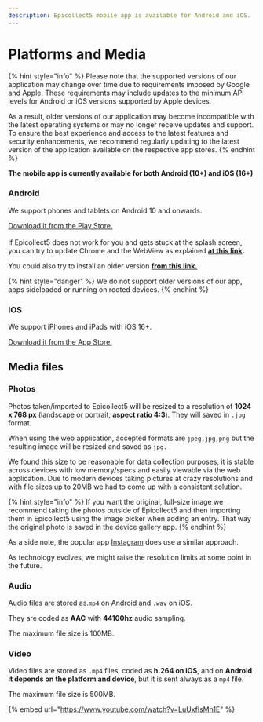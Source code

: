 ```yaml
---
description: Epicollect5 mobile app is available for Android and iOS.
---
```


# Platforms and Media

{% hint style="info" %}
Please note that the supported versions of our application may change over time due to requirements imposed by Google and Apple. These requirements may include updates to the minimum API levels for Android or iOS versions supported by Apple devices.

As a result, older versions of our application may become incompatible with the latest operating systems or may no longer receive updates and support. To ensure the best experience and access to the latest features and security enhancements, we recommend regularly updating to the latest version of the application available on the respective app stores.
{% endhint %}

**The mobile app is currently available for both Android (10+) and iOS (16+)**

### Android

We support phones and tablets on Android 10 and onwards.

[Download it from the Play Store.](https://play.google.com/store/apps/details?id=uk.ac.imperial.epicollect.five\&hl=en_GB)\
\
If Epicollect5 does not work for you and gets stuck at the splash screen, you can try to update Chrome and the WebView as explained [**at this link**](https://supportcommunity.zebra.com/s/article/000021792?language=en_US)**.**

You could also try to install an older version [**from this link.**](https://epicollect5-data-collection.en.aptoide.com/versions)

{% hint style="danger" %}
We do not support older versions of our app, apps sideloaded or running on rooted devices.
{% endhint %}

### iOS

We support iPhones and iPads with iOS 16+.

[Download it from the App Store.](https://itunes.apple.com/us/app/epicollect5/id1183858199?mt=8)

## Media files

### Photos

Photos taken/imported to Epicollect5 will be resized to a resolution of **1024 x 768 px** (landscape or portrait, **aspect ratio 4:3**). They will saved in `.jpg` format.

When using the web application, accepted formats are `jpeg,jpg,png` but the resulting image will be resized and saved as `jpg.`

We found this size to be reasonable for data collection purposes, it is stable across devices with low memory/specs and easily viewable via the web application. Due to modern devices taking pictures at crazy resolutions and with file sizes up to 20MB we had to come up with a consistent solution.

{% hint style="info" %}
If you want the original, full-size image we recommend taking the photos outside of Epicollect5 and then importing them in Epicollect5 using the image picker when adding an entry. That way the original photo is saved in the device gallery app.
{% endhint %}

As a side note, the popular app [Instagram](https://www.instagram.com/?hl=en) does use a similar approach.

As technology evolves, we might raise the resolution limits at some point in the future.

### Audio

Audio files are stored as.`mp4` on Android and `.wav` on iOS.

They are coded as **AAC** with **44100hz** audio sampling.

The maximum file size is 100MB.

### Video

Video files are stored as `.mp4` files, coded as **h.264 on iOS**, and on **Android it depends on the platform and device**, but it is sent always as a `mp4` file.

The maximum file size is 500MB.

{% embed url="https://www.youtube.com/watch?v=LuUxflsMn1E" %}
